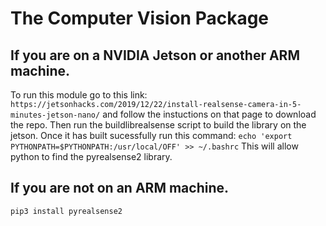 # The Computer Vision Package

## If you are on a NVIDIA Jetson or another ARM machine.
To run this module go to this link: ```https://jetsonhacks.com/2019/12/22/install-realsense-camera-in-5-minutes-jetson-nano/```
and follow the instuctions on that page to download the repo. Then run the buildlibrealsense script to build the library on the jetson.
Once it has built sucessfully run this command: ```echo 'export PYTHONPATH=$PYTHONPATH:/usr/local/OFF' >> ~/.bashrc```
This will allow python to find the pyrealsense2 library.

## If you are not on an ARM machine.
`pip3 install pyrealsense2`
